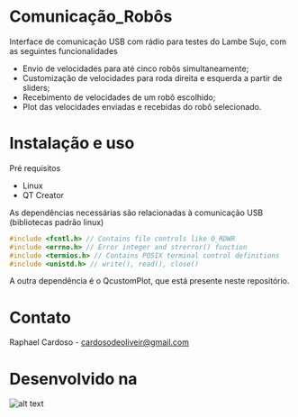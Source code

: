 # Comunicação_Robôs

Interface de comunicação USB com rádio para testes do Lambe Sujo, com as seguintes funcionalidades
* Envio de velocidades para até cinco robôs simultaneamente;
* Customização de velocidades para roda direita e esquerda a partir de sliders;
* Recebimento de velocidades de um robô escolhido;
* Plot das velocidades enviadas e recebidas do robô selecionado.

# Instalação e uso

Pré requisitos
* Linux
* QT Creator

As dependências necessárias são relacionadas à comunicação USB (bibliotecas padrão linux)

```c++
#include <fcntl.h> // Contains file controls like O_RDWR
#include <errno.h> // Error integer and strerror() function
#include <termios.h> // Contains POSIX terminal control definitions
#include <unistd.h> // write(), read(), close()
```

A outra dependência é o QcustomPlot, que está presente neste repositório.

# Contato

Raphael Cardoso - cardosodeoliveir@gmail.com

# Desenvolvido na 

![alt text](https://encrypted-tbn0.gstatic.com/images?q=tbn:ANd9GcSJUcp7vYZRgwicMF9AaetSQfGM64N9bouygR3l-a8tDz7XUipSKP3BhaND1EhU407AWziJzVAeV30tfvnKl9Y&usqp=CAU&ec=45774424)
